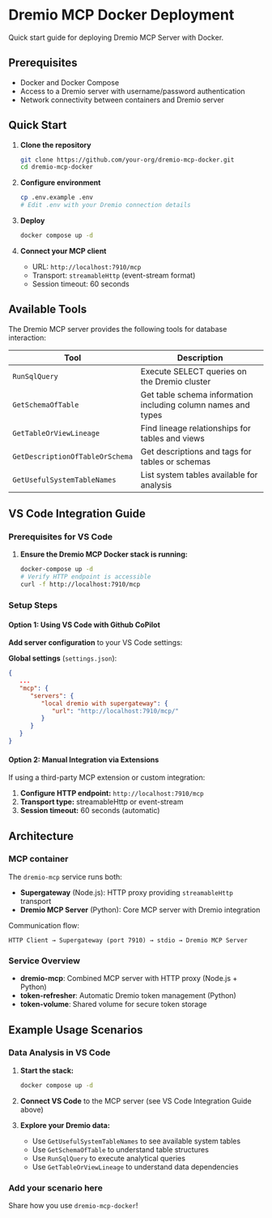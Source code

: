 # Dremio MCP Docker Deployment

Quick start guide for deploying Dremio MCP Server with Docker.

## Prerequisites

- Docker and Docker Compose
- Access to a Dremio server with username/password authentication
- Network connectivity between containers and Dremio server

## Quick Start

1. **Clone the repository**

   ```bash
   git clone https://github.com/your-org/dremio-mcp-docker.git
   cd dremio-mcp-docker
   ```

2. **Configure environment**

   ```bash
   cp .env.example .env
   # Edit .env with your Dremio connection details
   ```

3. **Deploy**

   ```bash
   docker compose up -d
   ```

4. **Connect your MCP client**

   - URL: `http://localhost:7910/mcp`
   - Transport: `streamableHttp` (event-stream format)
   - Session timeout: 60 seconds

## Available Tools

The Dremio MCP server provides the following tools for database interaction:

| Tool | Description |
|------|-------------|
| `RunSqlQuery` | Execute SELECT queries on the Dremio cluster |
| `GetSchemaOfTable` | Get table schema information including column names and types |
| `GetTableOrViewLineage` | Find lineage relationships for tables and views |
| `GetDescriptionOfTableOrSchema` | Get descriptions and tags for tables or schemas |
| `GetUsefulSystemTableNames` | List system tables available for analysis |

## VS Code Integration Guide

### Prerequisites for VS Code

1. **Ensure the Dremio MCP Docker stack is running:**

   ```bash
   docker-compose up -d
   # Verify HTTP endpoint is accessible
   curl -f http://localhost:7910/mcp
   ```

### Setup Steps

#### Option 1: Using VS Code with Github CoPilot

**Add server configuration** to your VS Code settings:

   **Global settings** (`settings.json`):

   ```json
   {
      ...
      "mcp": {
         "servers": {
            "local dremio with supergateway": {
               "url": "http://localhost:7910/mcp/"
            }
         }
      }
   }
   ```

#### Option 2: Manual Integration via Extensions

If using a third-party MCP extension or custom integration:

1. **Configure HTTP endpoint:** `http://localhost:7910/mcp`
2. **Transport type:** streamableHttp or event-stream
3. **Session timeout:** 60 seconds (automatic)

## Architecture

### MCP container

The `dremio-mcp` service runs both:

- **Supergateway** (Node.js): HTTP proxy providing `streamableHttp` transport
- **Dremio MCP Server** (Python): Core MCP server with Dremio integration

Communication flow:

```text
HTTP Client → Supergateway (port 7910) → stdio → Dremio MCP Server
```

### Service Overview

- **dremio-mcp**: Combined MCP server with HTTP proxy (Node.js + Python)
- **token-refresher**: Automatic Dremio token management (Python)
- **token-volume**: Shared volume for secure token storage

## Example Usage Scenarios

### Data Analysis in VS Code

1. **Start the stack:**

   ```bash
   docker compose up -d
   ```

2. **Connect VS Code** to the MCP server (see VS Code Integration Guide above)

3. **Explore your Dremio data:**

   - Use `GetUsefulSystemTableNames` to see available system tables
   - Use `GetSchemaOfTable` to understand table structures  
   - Use `RunSqlQuery` to execute analytical queries
   - Use `GetTableOrViewLineage` to understand data dependencies

### Add your scenario here

Share how you use `dremio-mcp-docker`!
